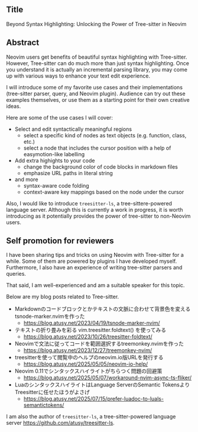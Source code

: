 ## Title

Beyond Syntax Highlighting: Unlocking the Power of Tree-sitter in Neovim

## Abstract

Neovim users get benefits of beautiful syntax highlighting with Tree-sitter.
However, Tree-sitter can do much more than just syntax highlighting.
Once you understand it is actually an incremental parsing library, you may come up with various ways to enhance your text edit experience.

I will introduce some of my favorite use cases and their implementations (tree-sitter parser, query, and Neovim plugin).
Audience can try out these examples themselves, or use them as a starting point for their own creative ideas.

Here are some of the use cases I will cover:

* Select and edit syntactically meaningful regions
    * select a specific kind of nodes as text objects (e.g. function, class, etc.)
    * select a node that includes the cursor position with a help of easymotion-like labelling
* Add extra highights to your code
    * change the background color of code blocks in markdown files
    * emphasize URL paths in literal string
* and more
    * syntax-aware code folding
    * context-aware key mappings based on the node under the cursor

Also, I would like to introduce `treesitter-ls`, a tree-sittere-powered language server.
Although this is currently a work in progress, it is worth introducing as it potentially provides the power of tree-sitter to non-Neovim users.

## Self promotion for reviewers

I have been sharing tips and tricks on using Neovim with Tree-sitter for a while.
Some of them are powered by plugins I have developed myself.
Furthermore, I also have an experience of writing tree-sitter parsers and queries.

That said, I am well-experienced and am a suitable speaker for this topic.

Below are my blog posts related to Tree-sitter.

* Markdownのコードブロックとかテキストの文脈に合わせて背景色を変えるtsnode-marker.nvimを作った
    * https://blog.atusy.net/2023/04/19/tsnode-marker-nvim/
* テキストの折り畳みを彩る vim.treesitter.foldtext() を使ってみる
    * https://blog.atusy.net/2023/10/26/treesitter-foldtext/
* Neovimで文法に従ってコードを範囲選択するtreemonkey.nvimを作った
    * https://blog.atusy.net/2023/12/27/treemonkey-nvim/
* treesitterを使って閲覧中のヘルプのneovim.io版URLを発行する
    * https://blog.atusy.net/2025/05/05/neovim-io-help/
* Neovim 0.11でシンタックスハイライトがちらつく問題の回避策
    * https://blog.atusy.net/2025/05/07/workaround-nvim-async-ts-fliker/
* LuaのシンタックスハイライトはLanguage ServerのSemantic TokensよりTreesitterに任せたほうがよさげ
    * https://blog.atusy.net/2025/07/15/prefer-luadoc-to-luals-semantictokens/

I am also the author of `treesitter-ls`, a tree-sitter-powered language server <https://github.com/atusy/treesitter-ls>.
